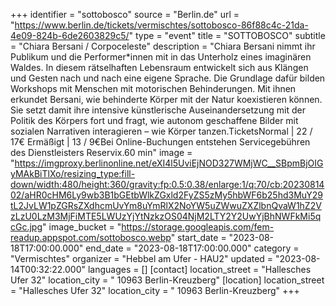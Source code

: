 +++
identifier = "sottobosco"
source = "Berlin.de"
url = "https://www.berlin.de/tickets/vermischtes/sottobosco-86f88c4c-21da-4e09-824b-6de2603829c5/"
type = "event"
title = "SOTTOBOSCO"
subtitle = "Chiara Bersani / Corpoceleste"
description = "Chiara Bersani nimmt ihr Publikum und die Performer*innen mit in das Unterholz eines imaginären Waldes. In diesem rätselhaften Lebensraum entwickelt sich aus Klängen und Gesten nach und nach eine eigene Sprache. Die Grundlage dafür bilden Workshops mit Menschen mit motorischen Behinderungen. Mit ihnen erkundet Bersani, wie behinderte Körper mit der Natur koexistieren können. Sie setzt damit ihre intensive künstlerische Auseinandersetzung mit der Politik des Körpers fort und fragt, wie autonom geschaffene Bilder mit sozialen Narrativen interagieren – wie Körper tanzen.TicketsNormal | 22 / 17€ Ermäßigt | 13 / 9€Bei Online-Buchungen entstehen Servicegebühren des Dienstleisters Reservix.60 min"
image = "https://imgproxy.berlinonline.net/eXI4l5UviEjNOD327WMjWC__SBpmBjOIGyMAkBiTlXo/resizing_type:fill-down/width:480/height:360/gravity:fp:0.5:0.38/enlarge:1/q:70/cb:2023081402/aHR0cHM6Ly9wb3B1bGEtbWlkZGxld2FyZS5zMy5hbWF6b25hd3MuY29tL2JvLW1pZGRsZXdhcmUvYm8uYmRlX2NoYW5uZWwuZXZlbnQvaW1hZ2VzLzU0LzM3MjFiMTE5LWUzYjYtNzkzOS04NjM2LTY2Y2UwYjBhNWFkMi5qcGc.jpg"
image_bucket = "https://storage.googleapis.com/fem-readup.appspot.com/sottobosco.webp"
start_date = "2023-08-18T17:00:00.000"
end_date = "2023-08-18T17:00:00.000"
category = "Vermischtes"
organizer = "Hebbel am Ufer - HAU2"
updated = "2023-08-14T00:32:22.000"
languages = []
[contact]
location_street = "Hallesches Ufer 32"
location_city = " 10963 Berlin-Kreuzberg"
[location]
location_street = "Hallesches Ufer 32"
location_city = " 10963 Berlin-Kreuzberg"
+++